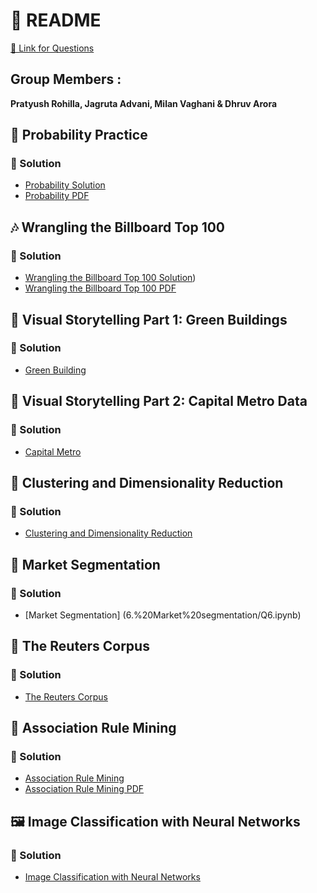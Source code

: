 # 📘 README 

[🔗 Link for Questions](https://github.com/jgscott/STA380/tree/master/exercises)

## Group Members :
**Pratyush Rohilla, Jagruta Advani, Milan Vaghani & Dhruv Arora**


## 🎲 Probability Practice

### 📝 Solution 
- [Probability Solution](1.%20Probability%20practice/Question%201.Rmd)
- [Probability PDF](1.%20Probability%20practice/Question%201.pdf)


## 🎶 Wrangling the Billboard Top 100
### 📝 Solution
- [Wrangling the Billboard Top 100 Solution](2.%20Wrangling%20the%20Billboard%20Top%20100/Q2_ML.Rmd))
- [Wrangling the Billboard Top 100 PDF](2.%20Wrangling%20the%20Billboard%20Top%20100/Question%202%20Wrangling%20the%20Billboard%20Top%20100.pdf)

## 🌿 Visual Storytelling Part 1: Green Buildings
### 📝 Solution
- [Green Building](3.%20Visual%20story%20telling%20part%201:%20green%20buildings/Q3.ipynb)


## 🚋 Visual Storytelling Part 2: Capital Metro Data
### 📝 Solution
- [Capital Metro](4.%20Visual%20story%20telling%20part%202:%20Capital%20Metro%20data/IML_HW_Q4.ipynb)


## 🍷 Clustering and Dimensionality Reduction
### 📝 Solution
- [Clustering and Dimensionality Reduction](5.%20Clustering%20and%20dimensionality%20reduction/IML_HW_Q5.ipynb)


## 🎯 Market Segmentation
### 📝 Solution
- [Market Segmentation] (6.%20Market%20segmentation/Q6.ipynb)

## 📰 The Reuters Corpus
### 📝 Solution
- [The Reuters Corpus](7.%20The%20Reuters%20corpus/)


## 🛒 Association Rule Mining
### 📝 Solution
 - [Association Rule Mining](8.%20Association%20rule%20mining/Question%208.Rmd)
 - [Association Rule Mining PDF](8.%20Association%20rule%20mining/Question%208.pdf)


## 🖼️ Image Classification with Neural Networks
### 📝 Solution
 - [Image Classification with Neural Networks](9.%20Image%20classification%20with%20neural%20networks/IML_HW_Q9.ipynb)

